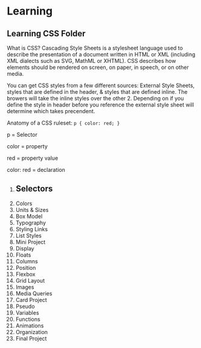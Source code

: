 # Learning

## Learning CSS Folder

What is CSS? Cascading Style Sheets is a stylesheet language used to describe the presentation of a document written in HTML or XML (including XML dialects such as SVG, MathML or XHTML). CSS describes how elements should be rendered on screen, on paper, in speech, or on other media.

You can get CSS styles from a few different sources: External Style Sheets, styles that are defined in the header, & styles that are defined inline.
The browers will take the inline styles over the other 2. Depending on if you define the style in header before you reference the external style sheet will determine which takes precendent.

Anatomy of a CSS ruleset:
`p {
color: red;
}`

p = Selector

color = property

red = property value

color: red = declaration

1. ## Selectors
2. Colors
3. Units & Sizes
4. Box Model
5. Typography
6. Styling Links
7. List Styles
8. Mini Project
9. Display
10. Floats
11. Columns
12. Position
13. Flexbox
14. Grid Layout
15. Images
16. Media Queries
17. Card Project
18. Pseudo
19. Variables
20. Functions
21. Animations
22. Organization
23. Final Project
